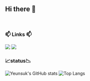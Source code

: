 ## Hi there 👋



<br>
<h3>📫 Links 📫</h3>
<div>
  <a href="mailto:yanges0603@gmail.com"><img src="https://img.shields.io/badge/Gmail-d14836?style=badge&logo=Gmail&logoColor=white&link=mailto:yanges0603@gmail.com"/></a>
  <a href="https://solved.ac/yanges"><img src="http://mazassumnida.wtf/api/mini/generate_badge?boj=yanges&theme=dark"/></a>
</div>


<h3>📈status📉</h3>

![Yeunsuk's GitHub stats](https://github-readme-stats.vercel.app/api?username=Yeunsuk&theme=github_dark_dimmed&show_icons=true&count_private=true)
![Top Langs](https://github-readme-stats.vercel.app/api/top-langs/?username=Yeunsuk&theme=github_dark_dimmed&layout=compact&count_private=true)

